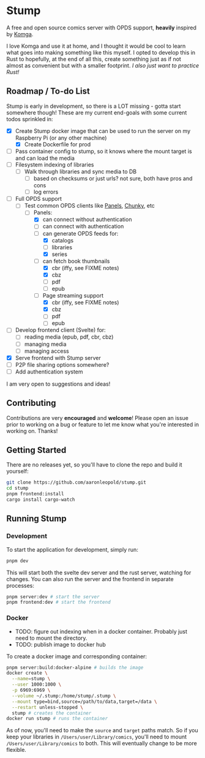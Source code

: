 # Stump

A free and open source comics server with OPDS support, **heavily** inspired by [Komga](https://github.com/gotson/komga).

I love Komga and use it at home, and I thought it would be cool to learn what goes into making something like this myself. I opted to develop this in Rust to hopefully, at the end of all this, create something just as if not almost as convenient but with a smaller footprint. *I also just want to practice Rust!*

## Roadmap / To-do List

Stump is early in development, so there is a LOT missing - gotta start somewhere though! These are my current end-goals with some current todos sprinkled in:

- [x] Create Stump docker image that can be used to run the server on my Raspberry Pi (or any other machine)
  - [x] Create Dockerfile for prod
- [ ] Pass container config to stump, so it knows where the mount target is and can load the media
- [ ] Filesystem indexing of libraries
  - [ ] Walk through libraries and sync media to DB
    - [ ] based on checksums or just urls? not sure, both have pros and cons
    - [ ] log errors
- [ ] Full OPDS support
  - [ ] Test common OPDS clients like [Panels](https://panels.app), [Chunky](http://chunkyreader.com/), etc
    - [ ] Panels:
      - [x] can connect without authentication
      - [ ] can connect with authentication
      - [ ] can generate OPDS feeds for:
        - [x] catalogs
        - [ ] libraries
        - [x] series
      - [ ] can fetch book thumbnails
        - [x] cbr (iffy, see FIXME notes)
        - [x] cbz
        - [ ] pdf
        - [ ] epub
      - [ ] Page streaming support
         - [x] cbr (iffy, see FIXME notes)
         - [x] cbz
         - [ ] pdf
         - [ ] epub
- [ ] Develop frontend client (Svelte) for:
  - [ ] reading media (epub, pdf, cbr, cbz)
  - [ ] managing media
  - [ ] managing access
- [x] Serve frontend with Stump server
- [ ] P2P file sharing options somewhere?
- [ ] Add authentication system

I am very open to suggestions and ideas!

## Contributing

Contributions are very **encouraged** and **welcome**! Please open an issue prior to working on a bug or feature to let me know what you're interested in working on. Thanks!

## Getting Started

There are no releases yet, so you'll have to clone the repo and build it yourself:

```bash
git clone https://github.com/aaronleopold/stump.git
cd stump
pnpm frontend:install
cargo install cargo-watch
```

## Running Stump

### Development

To start the application for development, simply run:

```bash
pnpm dev
```

This will start both the svelte dev server and the rust server, watching for changes. You can also run the server and the frontend in separate processes:

```bash
pnpm server:dev # start the server
pnpm frontend:dev # start the frontend
```

### Docker

- TODO: figure out indexing when in a docker container. Probably just need to mount the directory.
- TODO: publish image to docker hub

To create a docker image and corresponding container:

```bash
pnpm server:build:docker-alpine # builds the image
docker create \
  --name=stump \
  --user 1000:1000 \
  -p 6969:6969 \
  --volume ~/.stump:/home/stump/.stump \
  --mount type=bind,source=/path/to/data,target=/data \
  --restart unless-stopped \
  stump # creates the container
docker run stump # runs the container
```

As of now, you'll need to make the `source` and `target` paths match. So if you keep your libraries in `/Users/user/Library/comics`, you'll need to mount `/Users/user/Library/comics` to both. This will eventually change to be more flexible.